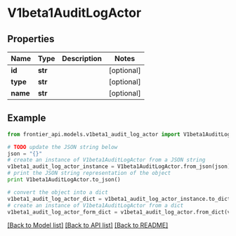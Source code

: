 # V1beta1AuditLogActor


## Properties
Name | Type | Description | Notes
------------ | ------------- | ------------- | -------------
**id** | **str** |  | [optional] 
**type** | **str** |  | [optional] 
**name** | **str** |  | [optional] 

## Example

```python
from frontier_api.models.v1beta1_audit_log_actor import V1beta1AuditLogActor

# TODO update the JSON string below
json = "{}"
# create an instance of V1beta1AuditLogActor from a JSON string
v1beta1_audit_log_actor_instance = V1beta1AuditLogActor.from_json(json)
# print the JSON string representation of the object
print V1beta1AuditLogActor.to_json()

# convert the object into a dict
v1beta1_audit_log_actor_dict = v1beta1_audit_log_actor_instance.to_dict()
# create an instance of V1beta1AuditLogActor from a dict
v1beta1_audit_log_actor_form_dict = v1beta1_audit_log_actor.from_dict(v1beta1_audit_log_actor_dict)
```
[[Back to Model list]](../README.md#documentation-for-models) [[Back to API list]](../README.md#documentation-for-api-endpoints) [[Back to README]](../README.md)


